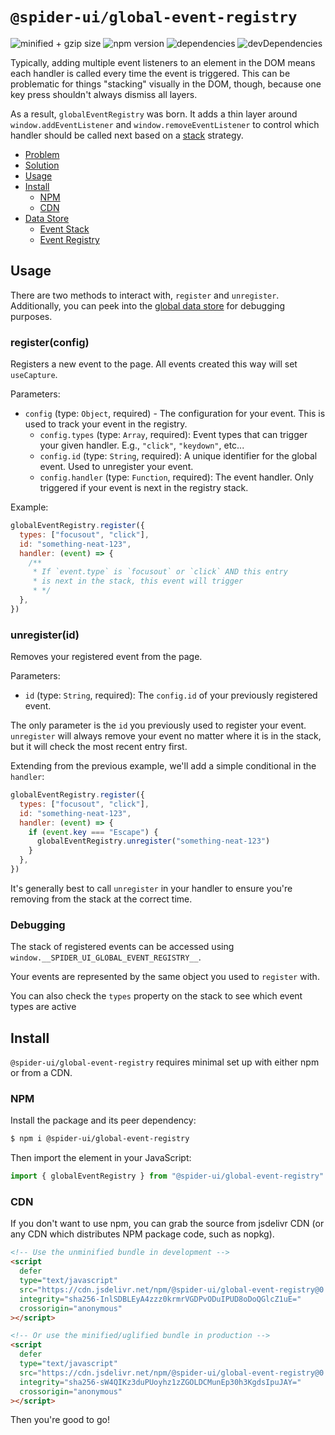 # `@spider-ui/global-event-registry`

![minified + gzip size](https://badgen.net/bundlephobia/minzip/@spider-ui/global-event-registry) ![npm version](https://badgen.net/npm/v/@spider-ui/global-event-registry) ![dependencies](https://badgen.net/david/dep/geotrev/spider-ui/packages/global-event-registry) ![devDependencies](https://badgen.net/david/dev/geotrev/spider-ui/packages/global-event-registry)

Typically, adding multiple event listeners to an element in the DOM means each handler is called every time the event is triggered. This can be problematic for things "stacking" visually in the DOM, though, because one key press shouldn't always dismiss all layers.

As a result, `globalEventRegistry` was born. It adds a thin layer around `window.addEventListener` and `window.removeEventListener` to control which handler should be called next based on a [stack](https://en.wikibooks.org/wiki/Data_Structures/Stacks_and_Queues#stacks) strategy.

- [Problem](#problem)
- [Solution](#solution)
- [Usage](#usage)
- [Install](#install)
  - [NPM](#npm)
  - [CDN](#cdn)
- [Data Store](#data-store)
  - [Event Stack](#event-stack)
  - [Event Registry](#event-registry)

## Usage

There are two methods to interact with, `register` and `unregister`. Additionally, you can peek into the [global data store](#debugging) for debugging purposes.

### register(config)

Registers a new event to the page. All events created this way will set `useCapture`.

Parameters:

- `config` (type: `Object`, required) - The configuration for your event. This is used to track your event in the registry.
  - `config.types` (type: `Array`, required): Event types that can trigger your given handler. E.g., `"click"`, `"keydown"`, etc...
  - `config.id` (type: `String`, required): A unique identifier for the global event. Used to unregister your event.
  - `config.handler` (type: `Function`, required): The event handler. Only triggered if your event is next in the registry stack.

Example:

```js
globalEventRegistry.register({
  types: ["focusout", "click"],
  id: "something-neat-123",
  handler: (event) => {
    /**
     * If `event.type` is `focusout` or `click` AND this entry
     * is next in the stack, this event will trigger
     * */
  },
})
```

### unregister(id)

Removes your registered event from the page.

Parameters:

- `id` (type: `String`, required): The `config.id` of your previously registered event.

The only parameter is the `id` you previously used to register your event. `unregister` will always remove your event no matter where it is in the stack, but it will check the most recent entry first.

Extending from the previous example, we'll add a simple conditional in the `handler`:

```js
globalEventRegistry.register({
  types: ["focusout", "click"],
  id: "something-neat-123",
  handler: (event) => {
    if (event.key === "Escape") {
      globalEventRegistry.unregister("something-neat-123")
    }
  },
})
```

It's generally best to call `unregister` in your handler to ensure you're removing from the stack at the correct time.

### Debugging

The stack of registered events can be accessed using `window.__SPIDER_UI_GLOBAL_EVENT_REGISTRY__`.

Your events are represented by the same object you used to `register` with.

You can also check the `types` property on the stack to see which event types are active

## Install

`@spider-ui/global-event-registry` requires minimal set up with either npm or from a CDN.

### NPM

Install the package and its peer dependency:

```sh
$ npm i @spider-ui/global-event-registry
```

Then import the element in your JavaScript:

```js
import { globalEventRegistry } from "@spider-ui/global-event-registry"
```

### CDN

If you don't want to use npm, you can grab the source from jsdelivr CDN (or any CDN which distributes NPM package code, such as nopkg).

```html
<!-- Use the unminified bundle in development -->
<script
  defer
  type="text/javascript"
  src="https://cdn.jsdelivr.net/npm/@spider-ui/global-event-registry@0.2.7/dist/global-event-registry.js"
  integrity="sha256-InlSDBLEyA4zzz0krmrVGDPvODuIPUD8oDoQGlcZ1uE="
  crossorigin="anonymous"
></script>

<!-- Or use the minified/uglified bundle in production -->
<script
  defer
  type="text/javascript"
  src="https://cdn.jsdelivr.net/npm/@spider-ui/global-event-registry@0.2.7/dist/global-event-registry.min.js"
  integrity="sha256-sW4QIKz3duPUoyhz1zZGOLDCMunEp30h3KgdsIpuJAY="
  crossorigin="anonymous"
></script>
```

Then you're good to go!

